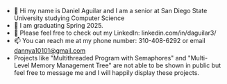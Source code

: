 - 👋 Hi my name is Daniel Aguilar and I am a senior at San Diego State University studying Computer Science
- 🎉 I am graduating Spring 2025.
- 📌 Please feel free to check out my LinkedIn: linkedin.com/in/daguilar3/
- 📫 You can reach me at my phone number: 310-408-6292 or email dannya10101@gmail.com
- Projects like "Multithreaded Program with Semaphores" and "Multi-Level Memory Management Tree" are not able to be shown in public but feel free to message me and I will happily display these projects. 

<!---
dannya101/dannya101 is a ✨ special ✨ repository because its `README.md` (this file) appears on your GitHub profile.
You can click the Preview link to take a look at your changes.
--->
